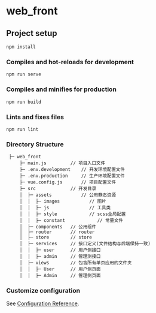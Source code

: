 # web_front

## Project setup
```
npm install
```

### Compiles and hot-reloads for development
```
npm run serve
```

### Compiles and minifies for production
```
npm run build
```

### Lints and fixes files
```
npm run lint
```

### Directory Structure
```
 ├─ web_front
     ├─ main.js         // 项目入口文件
     ├─ .env.development    // 开发环境配置文件
     ├─ .env.production     // 生产环境配置文件
     ├─ vue.config.js       // 项目配置文件
     ├─ src             // 开发目录
     │  ├─ assets           // 公用静态资源
     │  │  ├─ images           // 图片
     │  │  ├─ js               // 工具类
     │  │  ├─ style            // scss全局配置
     │  │  ├─ constant            // 常量文件    
     │  ├─ components	// 公用组件
     │  ├─ router	    // router
     │  ├─ store	    // store
     │  ├─ services	    // 接口定义(文件结构与后端保持一致)
     │  │  ├─ user      // 用户侧接口
     │  │  ├─ admin     // 管理测接口
     │  ├─ views        // 包含所有单页应用的文件夹
     │  │  ├─ User      // 用户侧页面
     │  │  ├─ Admin     // 管理侧页面    
```
### Customize configuration
See [Configuration Reference](https://cli.vuejs.org/config/).
